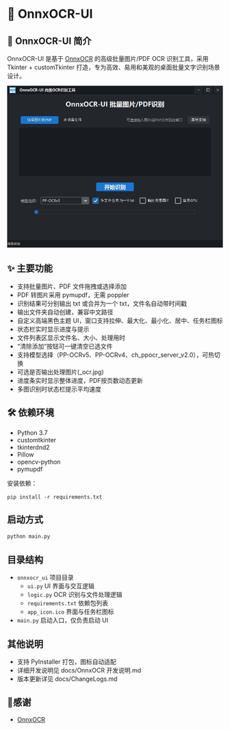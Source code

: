 # 🚀 OnnxOCR-UI

## 📖 OnnxOCR-UI 简介
OnnxOCR-UI 是基于 [OnnxOCR](https://github.com/jingsongliujing/OnnxOCR) 的高级批量图片/PDF OCR 识别工具，采用 Tkinter + customTkinter 打造，专为高效、易用和美观的桌面批量文字识别场景设计。

![OnnxOCR-UI](./docs/images/UI-20250614211544.jpg)

## ✨ 主要功能
- 支持批量图片、PDF 文件拖拽或选择添加
- PDF 转图片采用 pymupdf，无需 poppler
- 识别结果可分别输出 txt 或合并为一个 txt，文件名自动带时间戳
- 输出文件夹自动创建，兼容中文路径
- 自定义高端黑色主题 UI，窗口支持拉伸、最大化、最小化、居中、任务栏图标
- 状态栏实时显示进度与提示
- 文件列表区显示文件名、大小、处理用时
- “清除添加”按钮可一键清空已选文件
- 支持模型选择（PP-OCRv5、PP-OCRv4、ch_ppocr_server_v2.0），可热切换
- 可选是否输出处理图片(_ocr.jpg)
- 进度条实时显示整体进度，PDF按页数动态更新
- 多图识别时状态栏提示平均速度

## 🛠️ 依赖环境
- Python 3.7
- customtkinter
- tkinterdnd2
- Pillow
- opencv-python
- pymupdf

安装依赖：
```
pip install -r requirements.txt
```

## 启动方式

```bash
python main.py
```

## 目录结构
- `onnxocr_ui`   项目目录   
    - `ui.py`        UI 界面与交互逻辑
    - `logic.py`     OCR 识别与文件处理逻辑
    - `requirements.txt`  依赖包列表
    - `app_icon.ico` 界面与任务栏图标
- `main.py`      启动入口，仅负责启动 UI

## 其他说明
- 支持 PyInstaller 打包，图标自动适配
- 详细开发说明见 docs/OnnxOCR 开发说明.md
- 版本更新详见 docs/ChangeLogs.md

## 🙏感谢
- [OnnxOCR](https://github.com/jingsongliujing/OnnxOCR)
